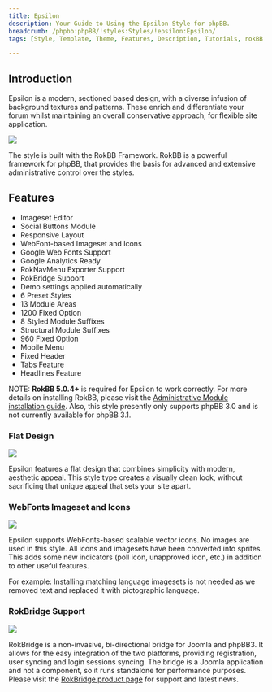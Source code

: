 ```yaml
---
title: Epsilon
description: Your Guide to Using the Epsilon Style for phpBB.
breadcrumb: /phpbb:phpBB/!styles:Styles/!epsilon:Epsilon/
tags: [Style, Template, Theme, Features, Description, Tutorials, rokBB 5]

---
```


Introduction
-----

Epsilon is a modern, sectioned based design, with a diverse infusion of background textures and patterns. These enrich and differentiate your forum whilst maintaining an overall conservative approach, for flexible site application.

![][style]

The style is built with the RokBB Framework. RokBB is a powerful framework for phpBB, that provides the basis for advanced and extensive administrative control over the styles.


Features
-----

* Imageset Editor  
* Social Buttons Module  
* Responsive Layout  
* WebFont-based Imageset and Icons  
* Google Web Fonts Support  
* Google Analytics Ready  
* RokNavMenu Exporter Support  
* RokBridge Support  
* Demo settings applied automatically  
* 6 Preset Styles  
* 13 Module Areas  
* 1200 Fixed Option  
* 8 Styled Module Suffixes  
* Structural Module Suffixes  
* 960 Fixed Option  
* Mobile Menu  
* Fixed Header  
* Tabs Feature  
* Headlines Feature

NOTE: **RokBB 5.0.4+** is required for Epsilon to work correctly. For more details on installing RokBB, please visit the [Administrative Module installation guide](../../start/styles.md#installing-administrative-modules). Also, this style presently only supports phpBB 3.0 and is not currently available for phpBB 3.1.


### Flat Design

![][flat]

Epsilon features a flat design that combines simplicity with modern, aesthetic appeal. This style type creates a visually clean look, without sacrificing that unique appeal that sets your site apart.

### WebFonts Imageset and Icons

![][webfonts]

Epsilon supports WebFonts-based scalable vector icons. No images are used in this style. All icons and imagesets have been converted into sprites. This adds some new indicators (poll icon, unapproved icon, etc.) in addition to other useful features. 

For example: Installing matching language imagesets is not needed as we removed text and replaced it with pictographic language.

### RokBridge Support

![][rokbridge]

RokBridge is a non-invasive, bi-directional bridge for Joomla and phpBB3. It allows for the easy integration of the two platforms, providing registration, user syncing and login sessions syncing. The bridge is a Joomla application and not a component, so it runs standalone for performance purposes. Please visit the [RokBridge product page][rokbridge] for support and latest news.

[adminguide]: ../../start/styles.md#installing-administrative-modules
[style]: assets/epsilon.jpg
[rokbridge]: http://www.rockettheme.com/extensions-joomla/rokbridge
[flat]: assets/flat.jpg
[webfonts]: assets/webfonts.jpg
[rokbridge]: assets/rokbridge.jpg